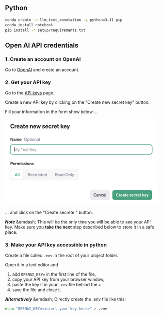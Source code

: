 ## Python

```bash
conda create -n llm_text_annotation -y python=3.11 pip
conda install notebook
pip install -r setup/requirements.txt
```

## Open AI API credentials

### 1. Create an account on OpenAI

Go to [OpenAI](https://beta.openai.com/signup/) and create an account.

### 2. Get your API key

Go to the [API keys](https://platform.openai.com/api-keys) page.

Create a new API key by clicking on the "Create new secret key" button.

Fill your information in the form show below ... 

![Pop-up for creating a new API key](assets/openai_api_create_new_secret.png)

... and click on the "Create secrete "  button.

**_Note_** &emdash; 
This will be the only time you will be able to see your API key. 
Make sure you **take the next** step described below to store it in a safe place.

### 3. Make your API key accessible in python

Create a file called `.env` in the root of your project folder.

Open it in a text editor and

1. add `OPENAI_KEY=` in the first line of the file, 
2. copy your API key from your browser window,
3. paste the key it in your `.env` file behind the `=`
4. save the file and close it

**_Alternatively_** &emdash; Directly create the .env file like this:

```bash
echo "OPENAI_KEY=<insert your key here>" > .env
```